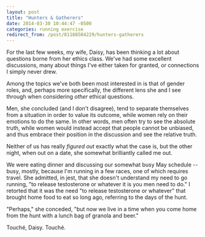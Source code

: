 ```yaml
---
layout: post
title: "Hunters & Gatherers"
date: 2014-03-30 10:44:47 -0500
categories: running exercise
redirect_from: /post/81188504229/hunters-gatherers
---
```


For the last few weeks, my wife, Daisy, has been thinking a lot about questions borne from her ethics class. We've had some excellent discussions, many about things I've either taken for granted, or connections I simply never drew.

Among the topics we've both been most interested in is that of gender roles, and, perhaps more specifically, the different lens she and I see through when considering _other_ ethical questions.

Men, she concluded (and I don't disagree), tend to separate themselves from a situation in order to value its outcome, while women rely on their emotions to do the same. In other words, men often try to see the absolute truth, while women would instead accept that people cannot be unbiased, and thus embrace their position in the discussion and see the relative truth.

Neither of us has really _figured out_ exactly what the case is, but the other night, when out on a date, she somewhat brilliantly called me out.

We were eating dinner and discussing our somewhat busy May schedule -- busy, mostly, because I'm running in a few races, one of which requires travel. She admitted, in jest, that she doesn't understand my need to go running, "to release testosterone or whatever it is you men need to do." I retorted that it was the need "to release testosterone or whatever" that brought home food to eat so long ago, referring to the days of the hunt.

"Perhaps," she conceded, "but now we live in a time when you come home from the hunt with a lunch bag of granola and beer."

Touché, Daisy. Touché.
